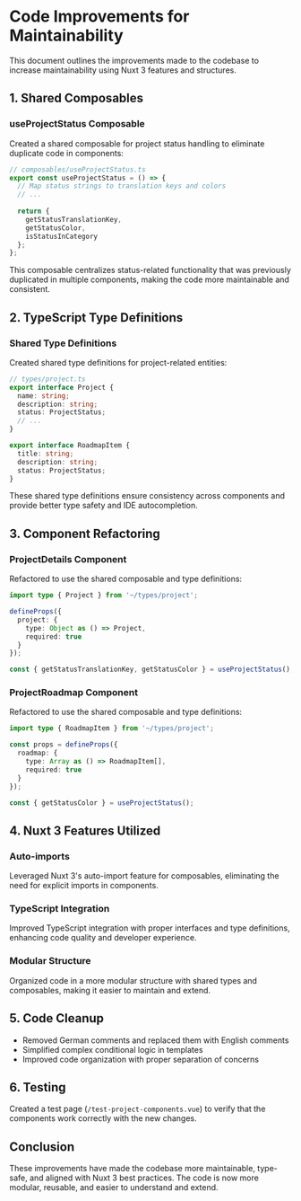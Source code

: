 # Code Improvements for Maintainability

This document outlines the improvements made to the codebase to increase maintainability using Nuxt 3 features and structures.

## 1. Shared Composables

### useProjectStatus Composable

Created a shared composable for project status handling to eliminate duplicate code in components:

```typescript
// composables/useProjectStatus.ts
export const useProjectStatus = () => {
  // Map status strings to translation keys and colors
  // ...
  
  return {
    getStatusTranslationKey,
    getStatusColor,
    isStatusInCategory
  };
};
```

This composable centralizes status-related functionality that was previously duplicated in multiple components, making the code more maintainable and consistent.

## 2. TypeScript Type Definitions

### Shared Type Definitions

Created shared type definitions for project-related entities:

```typescript
// types/project.ts
export interface Project {
  name: string;
  description: string;
  status: ProjectStatus;
  // ...
}

export interface RoadmapItem {
  title: string;
  description: string;
  status: ProjectStatus;
}
```

These shared type definitions ensure consistency across components and provide better type safety and IDE autocompletion.

## 3. Component Refactoring

### ProjectDetails Component

Refactored to use the shared composable and type definitions:

```typescript
import type { Project } from '~/types/project';

defineProps({
  project: {
    type: Object as () => Project,
    required: true
  }
});

const { getStatusTranslationKey, getStatusColor } = useProjectStatus();
```

### ProjectRoadmap Component

Refactored to use the shared composable and type definitions:

```typescript
import type { RoadmapItem } from '~/types/project';

const props = defineProps({
  roadmap: {
    type: Array as () => RoadmapItem[],
    required: true
  }
});

const { getStatusColor } = useProjectStatus();
```

## 4. Nuxt 3 Features Utilized

### Auto-imports

Leveraged Nuxt 3's auto-import feature for composables, eliminating the need for explicit imports in components.

### TypeScript Integration

Improved TypeScript integration with proper interfaces and type definitions, enhancing code quality and developer experience.

### Modular Structure

Organized code in a more modular structure with shared types and composables, making it easier to maintain and extend.

## 5. Code Cleanup

- Removed German comments and replaced them with English comments
- Simplified complex conditional logic in templates
- Improved code organization with proper separation of concerns

## 6. Testing

Created a test page (`/test-project-components.vue`) to verify that the components work correctly with the new changes.

## Conclusion

These improvements have made the codebase more maintainable, type-safe, and aligned with Nuxt 3 best practices. The code is now more modular, reusable, and easier to understand and extend.